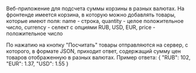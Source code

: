 Веб-приложение для подсчета суммы корзины в разных валютах.
На фронтенде имеется корзина, в которую можно добавлять товары, которые имеют поля:
    name - строка,
    quantity - целое положительное число,
    currency - селект с опциями RUB, USD, EUR,
    price - положительное число

По нажатию на кнопку "Посчитать" товары отправляются на сервер, с которого, в формате JSON, приходит ответ, содержащий сумму цен товаров отображенную в разных валютах.
Пример ответа: {
    "RUB": 102,
    "EUR": 1.37,
    "USD": 1.55
}
